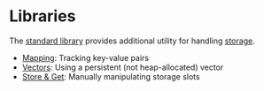 # Libraries

The [standard library](https://github.com/FuelLabs/sway/tree/master/sway-lib-std) provides additional utility for handling [storage](https://github.com/FuelLabs/sway/blob/master/sway-lib-std/src/storage.sw).

- [Mapping](storage-map.md): Tracking key-value pairs
- [Vectors](storage-vec.md): Using a persistent (not heap-allocated) vector
- [Store & Get](store-get.md): Manually manipulating storage slots